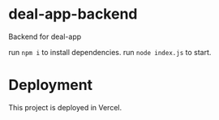 # deal-app-backend
Backend for deal-app

run `npm i` to install dependencies.
run `node index.js` to start.

# Deployment
This project is deployed in Vercel.